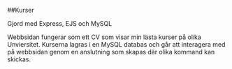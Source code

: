 ##Kurser

Gjord med Express, EJS och MySQL

Webbsidan fungerar som ett CV som visar min lästa kurser på olika Unviersitet. 
Kurserna lagras i en MySQL databas och går att interagera med på webbsidan genom en anslutning som skapas där olika kommand kan skickas. 
